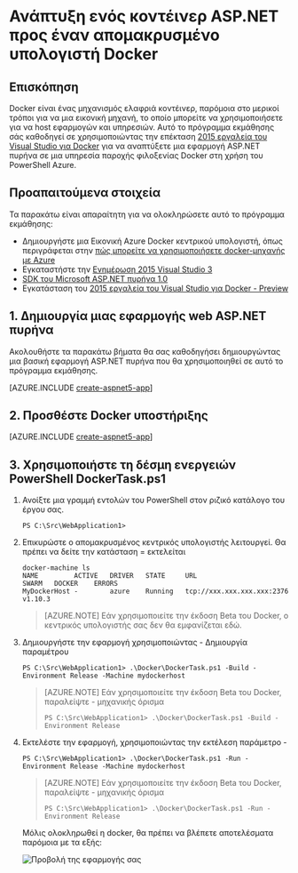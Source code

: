 <properties
   pageTitle="Ανάπτυξη ενός κοντέινερ ASP.NET πυρήνα Linux Docker προς έναν απομακρυσμένο υπολογιστή Docker | Microsoft Azure"
   description="Μάθετε πώς μπορείτε να χρησιμοποιήσετε εργαλεία του Visual Studio για Docker για να αναπτύξετε μια εφαρμογή web ASP.NET πυρήνα σε κοντέινερ Docker εκτελείται σε μια Εικονική Linux Azure Docker κεντρικού υπολογιστή"   
   services="azure-container-service"
   documentationCenter=".net"
   authors="mlearned"
   manager="douge"
   editor=""/>

<tags
   ms.service="azure-container-service"
   ms.devlang="dotnet"
   ms.topic="article"
   ms.tgt_pltfrm="NA"
   ms.workload="NA"
   ms.date="06/08/2016"
   ms.author="mlearned"/>

# <a name="deploy-an-aspnet-container-to-a-remote-docker-host"></a>Ανάπτυξη ενός κοντέινερ ASP.NET προς έναν απομακρυσμένο υπολογιστή Docker

## <a name="overview"></a>Επισκόπηση
Docker είναι ένας μηχανισμός ελαφριά κοντέινερ, παρόμοια στο μερικοί τρόποι για να μια εικονική μηχανή, το οποίο μπορείτε να χρησιμοποιήσετε για να host εφαρμογών και υπηρεσιών.
Αυτό το πρόγραμμα εκμάθησης σάς καθοδηγεί σε χρησιμοποιώντας την επέκταση [2015 εργαλεία του Visual Studio για Docker](http://aka.ms/DockerToolsForVS) για να αναπτύξετε μια εφαρμογή ASP.NET πυρήνα σε μια υπηρεσία παροχής φιλοξενίας Docker στη χρήση του PowerShell Azure.

## <a name="prerequisites"></a>Προαπαιτούμενα στοιχεία
Τα παρακάτω είναι απαραίτητη για να ολοκληρώσετε αυτό το πρόγραμμα εκμάθησης:

- Δημιουργήστε μια Εικονική Azure Docker κεντρικού υπολογιστή, όπως περιγράφεται στην [πώς μπορείτε να χρησιμοποιήσετε docker-μηχανής με Azure](./virtual-machines/virtual-machines-linux-docker-machine.md)
- Εγκαταστήστε την [Ενημέρωση 2015 Visual Studio 3](https://go.microsoft.com/fwlink/?LinkId=691129)
- [SDK του Microsoft ASP.NET πυρήνα 1.0](https://go.microsoft.com/fwlink/?LinkID=809122)
- Εγκατάσταση του [2015 εργαλεία του Visual Studio για Docker - Preview](http://aka.ms/DockerToolsForVS)

## <a name="1-create-an-aspnet-core-web-app"></a>1. Δημιουργία μιας εφαρμογής web ASP.NET πυρήνα
Ακολουθήστε τα παρακάτω βήματα θα σας καθοδηγήσει δημιουργώντας μια βασική εφαρμογή ASP.NET πυρήνα που θα χρησιμοποιηθεί σε αυτό το πρόγραμμα εκμάθησης.

[AZURE.INCLUDE [create-aspnet5-app](../includes/create-aspnet5-app.md)]

## <a name="2-add-docker-support"></a>2. Προσθέστε Docker υποστήριξης

[AZURE.INCLUDE [create-aspnet5-app](../includes/vs-azure-tools-docker-add-docker-support.md)]

## <a name="3-use-the-dockertaskps1-powershell-script"></a>3. Χρησιμοποιήστε τη δέσμη ενεργειών PowerShell DockerTask.ps1 

1.  Ανοίξτε μια γραμμή εντολών του PowerShell στον ριζικό κατάλογο του έργου σας. 

    ```
    PS C:\Src\WebApplication1>
    ```

1.  Επικυρώστε ο απομακρυσμένος κεντρικός υπολογιστής λειτουργεί. Θα πρέπει να δείτε την κατάσταση = εκτελείται 

    ```
    docker-machine ls
    NAME         ACTIVE   DRIVER   STATE     URL                        SWARM   DOCKER    ERRORS
    MyDockerHost -        azure    Running   tcp://xxx.xxx.xxx.xxx:2376         v1.10.3
    ```

    > [AZURE.NOTE] Εάν χρησιμοποιείτε την έκδοση Beta του Docker, ο κεντρικός υπολογιστής σας δεν θα εμφανίζεται εδώ.

1.  Δημιουργήστε την εφαρμογή χρησιμοποιώντας - Δημιουργία παραμέτρου

    ```
    PS C:\Src\WebApplication1> .\Docker\DockerTask.ps1 -Build -Environment Release -Machine mydockerhost
    ```  

    > [AZURE.NOTE] Εάν χρησιμοποιείτε την έκδοση Beta του Docker, παραλείψτε - μηχανικής όρισμα
    > 
    > ```
    > PS C:\Src\WebApplication1> .\Docker\DockerTask.ps1 -Build -Environment Release 
    > ```  


1.  Εκτελέστε την εφαρμογή, χρησιμοποιώντας την εκτέλεση παράμετρο -

    ```
    PS C:\Src\WebApplication1> .\Docker\DockerTask.ps1 -Run -Environment Release -Machine mydockerhost
    ```

    > [AZURE.NOTE] Εάν χρησιμοποιείτε την έκδοση Beta του Docker, παραλείψτε - μηχανικής όρισμα
    > 
    > ```
    > PS C:\Src\WebApplication1> .\Docker\DockerTask.ps1 -Run -Environment Release 
    > ```

    Μόλις ολοκληρωθεί η docker, θα πρέπει να βλέπετε αποτελέσματα παρόμοια με τα εξής:

    ![Προβολή της εφαρμογής σας][3]

[0]:./media/vs-azure-tools-docker-hosting-web-apps-in-docker/docker-props-in-solution-explorer.png
[1]:./media/vs-azure-tools-docker-hosting-web-apps-in-docker/change-docker-machine-name.png
[2]:./media/vs-azure-tools-docker-hosting-web-apps-in-docker/launch-application.png
[3]:./media/vs-azure-tools-docker-hosting-web-apps-in-docker/view-application.png
